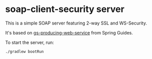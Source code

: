 # soap-client-security server

This is a simple SOAP server featuring 2-way SSL and WS-Security.

It's based on [gs-producing-web-service](https://github.com/spring-guides/gs-producing-web-service) from Spring Guides.

To start the server, run:

```bash
./gradlew bootRun
```
